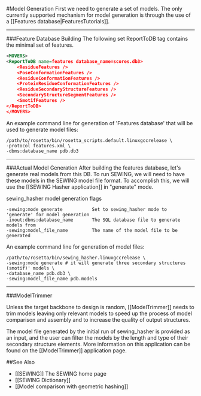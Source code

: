 #Model Generation
First we need to generate a set of models. The only currently supported mechanism for model generation is through the use of a [[Features database|FeaturesTutorials]]. 

----------------------

###Feature Database Building
The following set ReportToDB tag contains the minimal set of features.

```xml
<MOVERS>
<ReportToDB name=features database_name=scores.db3>
    <ResidueFeatures />
    <PoseConformationFeatures />
    <ResidueConformationFeatures />
    <ProteinResidueConformationFeatures />
    <ResidueSecondaryStructureFeatures />
    <SecondaryStructureSegmentFeatures />
    <SmotifFeatures />
</ReportToDB>
</MOVERS>
```

An example command line for generation of 'Features database' that will be used to generate model files:
```
/path/to/rosetta/bin/rosetta_scripts.default.linuxgccrelease \
-protocol features.xml \
-dbms:database_name pdb.db3 
```

----------------------

###Actual Model Generation
After building the features database, let's generate real models from this DB. To run SEWING, we will need to have these models in the SEWING model file format. To accomplish this, we will use the [[SEWING Hasher application]] in "generate" mode.

sewing_hasher model generation flags
```
-sewing:mode generate           Set to sewing_hasher mode to 'generate' for model generation
-inout:dbms:database_name       The SQL database file to generate models from
-sewing:model_file_name         The name of the model file to be generated
```

An example command line for generation of model files:
```
/path/to/rosetta/bin/sewing_hasher.linuxgccrelease \
-sewing:mode generate # it will generate three secondary structures (smotif)' models \
-database_name pdb.db3 \
-sewing:model_file_name pdb.models
```


----------------------

###ModelTrimmer

Unless the target backbone to design is random, [[ModelTrimmer]] needs to trim models leaving only relevant models to speed up the process of model comparison and assembly and to increase the quality of output structures. 

The model file generated by the initial run of sewing_hasher is provided as an input, and the user can filter the models by the length and type of their secondary structure elements. More information on this application can be found on the [[ModelTrimmer]] application page.

##See Also
* [[SEWING]] The SEWING home page
* [[SEWING Dictionary]]
* [[Model comparison with geometric hashing]]